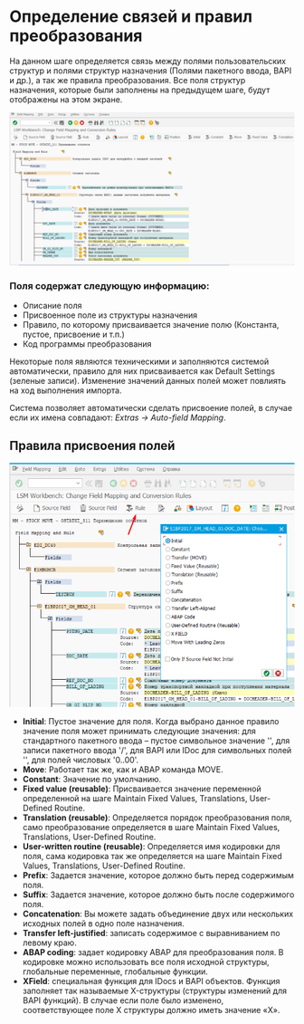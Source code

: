 
# Определение связей и правил преобразования

На данном шаге определяется связь между полями пользовательских структур и полями структур назначения (Полями пакетного ввода, BAPI и др.), а так же правила преобразования. Все поля структур назначения, которые были заполнены на предыдущем шаге, будут отображены на этом экране.

![Определение связей и правил преобразования](assets/images/2022-07-02-12-05-46.png)

### Поля содержат следующую информацию:
* Описание поля
* Присвоенное поле из структуры назначения
* Правило, по которому присваивается значение полю (Константа, пустое, присвоение и т.п.)
* Код программы преобразования

Некоторые поля являются техническими и заполняются системой автоматически, правило для них присваивается как Default Settings (зеленые записи).  Изменение значений данных полей может повлиять на ход выполнения импорта.

Система позволяет автоматически сделать присвоение полей, в случае если их имена совпадают: _Extras -> Auto-field Mapping_.

## Правила присвоения полей

![Правила присвоения полей](assets/images/2022-07-02-12-13-26.png)

* **Initial**: Пустое значение для поля. Когда выбрано данное правило значение поля может принимать  следующие значения: для стандартного пакетного ввода – пустое символьное значение '', для записи пакетного ввода '/', для BAPI или IDoc для символьных полей '', для полей числовых '0..00'.
* **Move**: Работает так же, как и ABAP команда MOVE.
* **Constant**: Значение по умолчанию.
* **Fixed value (reusable)**:  Присваивается значение переменной определенной на шаге Maintain Fixed Values, Translations, User-Defined Routine.
* **Translation (reusable)**: Определяется порядок преобразования поля, само преобразование определяется в шаге Maintain Fixed Values, Translations, User-Defined Routine.
* **User-written routine (reusable)**: Определяется имя кодировки для поля, сама кодировка так же определяется на шаге Maintain Fixed Values, Translations, User-Defined Routine.
* **Prefix**: Задается значение, которое должно быть перед содержимым поля.
* **Suffix**: Задается значение, которое должно быть после содержимого поля.
* **Concatenation**: Вы можете задать объединение двух или нескольких исходных полей в одно поле назначения.
* **Transfer left-justified**: записать содержимое с выравниванием по левому краю.
* **ABAP coding**: задает кодировку ABAP для преобразования поля.  В кодировке можно использовать все поля исходной структуры, глобальные переменные, глобальные функции.
* **XField**: специальная функция для IDocs и BAPI объектов. Функция заполняет так называемые X-структуры (структуры изменений для BAPI функций). В случае если поле было изменено, соответствующее поле X структуры должно иметь значение «Х».